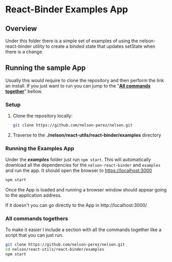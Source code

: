 # React-Binder Examples App
## Overview
Under this folder there is a simple set of examples of using the nelson-react-binder utility to create a binded state that updates setState when there is a change.


## Running the sample App
Usually this would require to clone the repository and then perform the link an install.
If you just want to run you can jump to the "**[All commands together](#All-commands-together)**" bellow.


### Setup
1. Clone the repository locally:
    ```bash
    git clone https://github.com/nelson-perez/nelson.git
    ```
2. Traverse to the __./nelson/react-utils/react-binder/examples__ directory


### Running the Examples App
Under the ***examples*** folder just run `npm start`. This will automatically download all the dependencies for the `nelson-react-binder` and `examples` and run the app. It should open the browser to [https://localhost:3000](https://localhost:3000)
```bash
npm start
```
Once the App is loaded and running a browser window should appear going to the application address.

If it doesn't you can go directly to the App in http://localhost:3000/


### All commands togethers
To make it easier I include a section with all the commands together like a script that you can just run.
```bash
git clone https://github.com/nelson-perez/nelson.git
cd nelson/react-utils/react-binder/examples
npm start
```